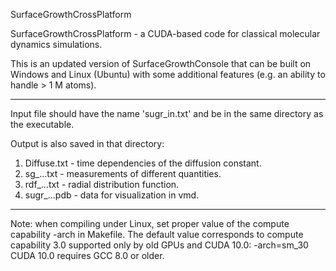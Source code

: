 SurfaceGrowthCrossPlatform

SurfaceGrowthCrossPlatform - a CUDA-based code for classical molecular dynamics simulations.

This is an updated version of SurfaceGrowthConsole that can be built on Windows and Linux (Ubuntu)
with some additional features (e.g. an ability to handle > 1 M atoms).

_______________________________________________________________________
Input file should have the name 'sugr_in.txt' and be in the same directory as the executable. 

Output is also saved in that directory: 
1) Diffuse.txt - time dependencies of the diffusion constant.
2) sg_...txt - measurements of different quantities.
3) rdf_...txt - radial distribution function.
4) sugr_...pdb - data for visualization in vmd.

_______________________________________________________________________
Note: when compiling under Linux, set proper value of the compute capability -arch in Makefile.
The default value corresponds to compute capability 3.0 supported only by old GPUs and CUDA 10.0:
-arch=sm_30
CUDA 10.0 requires GCC 8.0 or older.
